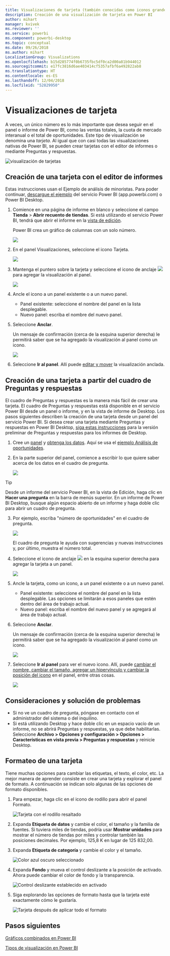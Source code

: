 ```yaml
---
title: Visualizaciones de tarjeta (también conocidas como iconos grandes de números)
description: Creación de una visualización de tarjeta en Power BI
author: mihart
manager: kvivek
ms.reviewer: ''
ms.service: powerbi
ms.component: powerbi-desktop
ms.topic: conceptual
ms.date: 09/26/2018
ms.author: mihart
LocalizationGroup: Visualizations
ms.openlocfilehash: b15d285774f0b6735fbc5df0ca2d00a81b944012
ms.sourcegitcommit: e17fc3816d6ae403414cf5357afbf6a492822ab8
ms.translationtype: HT
ms.contentlocale: es-ES
ms.lasthandoff: 12/04/2018
ms.locfileid: "52829950"
---
```

# <a name="card-visualizations"></a>Visualizaciones de tarjeta
A veces, un único número es lo más importante que desea seguir en el panel o informe de Power BI, como las ventas totales, la cuota de mercado interanual o el total de oportunidades. Este tipo de visualización se denomina una *tarjeta*. Al igual que con casi todas las visualizaciones nativas de Power BI, se pueden crear tarjetas con el editor de informes o mediante Preguntas y respuestas.

![visualización de tarjetas](media/power-bi-visualization-card/pbi_opptuntiescard.png)

## <a name="create-a-card-using-the-report-editor"></a>Creación de una tarjeta con el editor de informes
Estas instrucciones usan el Ejemplo de análisis de minoristas. Para poder continuar, [descargue el ejemplo](../sample-datasets.md) del servicio Power BI (app.powerbi.com) o Power BI Desktop.   

1. Comience en una página de informe en blanco y seleccione el campo **Tienda** \> **Abrir recuento de tiendas**. Si está utilizando el servicio Power BI, tendrá que abrir el informe en la [vista de edición](../service-interact-with-a-report-in-editing-view.md).

    Power BI crea un gráfico de columnas con un solo número.

   ![](media/power-bi-visualization-card/pbi_rptnumbertilechart.png)
2. En el panel Visualizaciones, seleccione el icono Tarjeta.

   ![](media/power-bi-visualization-card/power-bi-templates.png)
6. Mantenga el puntero sobre la tarjeta y seleccione el icono de anclaje ![](media/power-bi-visualization-card/pbi_pintile.png) para agregar la visualización al panel.

   ![](media/power-bi-visualization-card/power-bi-pin-icon.png)
7. Ancle el icono a un panel existente o a un nuevo panel.

   * Panel existente: seleccione el nombre del panel en la lista desplegable.
   * Nuevo panel: escriba el nombre del nuevo panel.
8. Seleccione **Anclar**.

   Un mensaje de confirmación (cerca de la esquina superior derecha) le permitirá saber que se ha agregado la visualización al panel como un icono.

   ![](media/power-bi-visualization-card/power-bi-success2.png)
9. Seleccione **Ir al panel**. Allí puede [editar y mover](../service-dashboard-edit-tile.md) la visualización anclada.


## <a name="create-a-card-from-the-qa-question-box"></a>Creación de una tarjeta a partir del cuadro de Preguntas y respuestas
El cuadro de Preguntas y respuestas es la manera más fácil de crear una tarjeta. El cuadro de Preguntas y respuestas está disponible en el servicio Power BI desde un panel o informe, y en la vista de informe de Desktop. Los pasos siguientes describen la creación de una tarjeta desde un panel del servicio Power BI. Si desea crear una tarjeta mediante Preguntas y respuestas en Power BI Desktop, [siga estas instrucciones](https://powerbi.microsoft.com/en-us/blog/power-bi-desktop-december-feature-summary/#QandA) para la versión preliminar de Preguntas y respuestas para los informes de Desktop.

1. Cree un [panel](../service-dashboards.md) y [obtenga los datos](../service-get-data.md). Aquí se usa el [ejemplo Análisis de oportunidades](../sample-opportunity-analysis.md).

1. En la parte superior del panel, comience a escribir lo que quiere saber acerca de los datos en el cuadro de pregunta. 

   ![](media/power-bi-visualization-card/power-bi-q-and-a-box.png)

> [!TIP]
> Desde un informe del servicio Power BI, en la vista de Edición, haga clic en **Hacer una pregunta** en la barra de menús superior. En un informe de Power BI Desktop, busque algún espacio abierto de un informe y haga doble clic para abrir un cuadro de pregunta.

3. Por ejemplo, escriba "número de oportunidades" en el cuadro de pregunta.

   ![](media/power-bi-visualization-card/power-bi-q-and-a.png)

   El cuadro de pregunta le ayuda con sugerencias y nuevas instrucciones y, por último, muestra el número total.  
4. Seleccione el icono de anclaje ![](media/power-bi-visualization-card/pbi_pintile.png) en la esquina superior derecha para agregar la tarjeta a un panel.

   ![](media/power-bi-visualization-card/power-bi-pin.png)
5. Ancle la tarjeta, como un icono, a un panel existente o a un nuevo panel.

   * Panel existente: seleccione el nombre del panel en la lista desplegable. Las opciones se limitarán a esos paneles que estén dentro del área de trabajo actual.
   * Nuevo panel: escriba el nombre del nuevo panel y se agregará al área de trabajo actual.
6. Seleccione **Anclar**.

   Un mensaje de confirmación (cerca de la esquina superior derecha) le permitirá saber que se ha agregado la visualización al panel como un icono.  

   ![](media/power-bi-visualization-card/power-bi-success2.png)
7. Seleccione **Ir al panel** para ver el nuevo icono. Allí, puede [cambiar el nombre, cambiar el tamaño, agregar un hipervínculo y cambiar la posición del icono](../service-dashboard-edit-tile.md) en el panel, entre otras cosas.

   ![](media/power-bi-visualization-card/power-bi-pinned.png)

## <a name="considerations-and-troubleshooting"></a>Consideraciones y solución de problemas
- Si no ve un cuadro de pregunta, póngase en contacto con el administrador del sistema o del inquilino.    
- Si está utilizando Desktop y hace doble clic en un espacio vacío de un informe, no se abrirá Preguntas y respuestas, ya que debe habilitarlas.  Seleccione **Archivo > Opciones y configuración > Opciones > Características en vista previa > Preguntas y respuestas** y reinicie Desktop.

## <a name="format-a-card"></a>Formateo de una tarjeta
Tiene muchas opciones para cambiar las etiquetas, el texto, el color, etc. La mejor manera de aprender consiste en crear una tarjeta y explorar el panel de formato. A continuación se indican solo algunas de las opciones de formato disponibles. 

1. Para empezar, haga clic en el icono de rodillo para abrir el panel Formato. 

    ![Tarjeta con el rodillo resaltado](media/power-bi-visualization-card/power-bi-format-card.png)
2. Expanda **Etiqueta de datos** y cambie el color, el tamaño y la familia de fuentes. Si tuviera miles de tiendas, podría usar **Mostrar unidades** para mostrar el número de tiendas por miles y controlar también las posiciones decimales. Por ejemplo, 125,8 K en lugar de 125 832,00.

3.  Expanda **Etiqueta de categoría** y cambie el color y el tamaño.

    ![Color azul oscuro seleccionado](media/power-bi-visualization-card/power-bi-card-format.png)

4. Expanda **Fondo** y mueva el control deslizante a la posición de activado.  Ahora puede cambiar el color de fondo y la transparencia.

    ![Control deslizante establecido en activado](media/power-bi-visualization-card/power-bi-format-color.png)

5. Siga explorando las opciones de formato hasta que la tarjeta esté exactamente cómo le gustaría. 

    ![Tarjeta después de aplicar todo el formato](media/power-bi-visualization-card/power-bi-formatted.png)

## <a name="next-steps"></a>Pasos siguientes
[Gráficos combinados en Power BI](power-bi-visualization-combo-chart.md)

[Tipos de visualización en Power BI](power-bi-visualization-types-for-reports-and-q-and-a.md)
